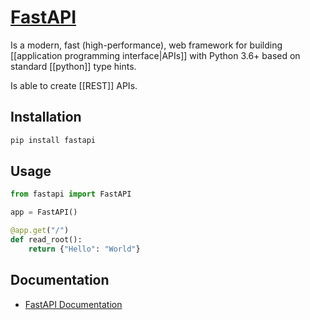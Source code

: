 # [FastAPI](https://fastapi.tiangolo.com/)

Is a modern, fast (high-performance), web framework for building [[application programming interface|APIs]] with Python 3.6+ based on standard [[python]] type hints.

Is able to create [[REST]] APIs.

## Installation

```bash
pip install fastapi
```

## Usage

```python
from fastapi import FastAPI

app = FastAPI()

@app.get("/")
def read_root():
    return {"Hello": "World"}
```

## Documentation
- [FastAPI Documentation](https://fastapi.tiangolo.com/)
